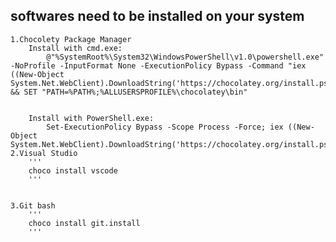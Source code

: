 
##  softwares need to be installed on your system

    1.Chocolety Package Manager
        Install with cmd.exe:
            @"%SystemRoot%\System32\WindowsPowerShell\v1.0\powershell.exe" -NoProfile -InputFormat None -ExecutionPolicy Bypass -Command "iex ((New-Object System.Net.WebClient).DownloadString('https://chocolatey.org/install.ps1'))" && SET "PATH=%PATH%;%ALLUSERSPROFILE%\chocolatey\bin"
        

        Install with PowerShell.exe:
            Set-ExecutionPolicy Bypass -Scope Process -Force; iex ((New-Object System.Net.WebClient).DownloadString('https://chocolatey.org/install.ps1'))
    2.Visual Studio
        '''
        choco install vscode
        '''


    3.Git bash
        '''
        choco install git.install
        '''